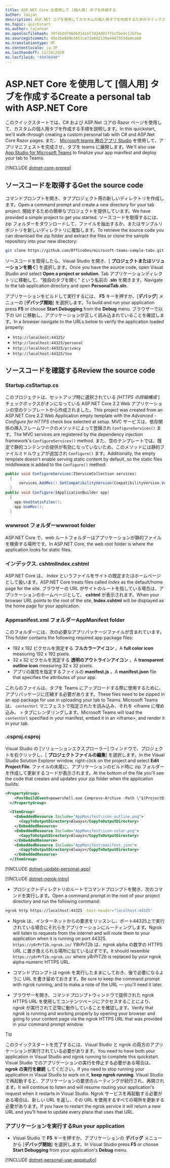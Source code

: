 ```yaml
---
title: ASP.NET Core を使用して [個人用] タブを作成する
author: laujan
description: ASP.NET コアを使用してカスタムの個人用タブを作成するためのクイックスタートガイド。
ms.topic: quickstart
ms.author: lajanuar
ms.openlocfilehash: 39f45dd79606d1416f3924d01f75c5bedc11bfba
ms.sourcegitcommit: 43e1be9d9e3651ce73a8d2139e44d75550a0ca60
ms.translationtype: MT
ms.contentlocale: ja-JP
ms.lasthandoff: 11/20/2020
ms.locfileid: "49476940"
---
```

# <a name="create-a-personal-tab-with-aspnet-core"></a><span data-ttu-id="e2691-103">ASP.NET Core を使用して [個人用] タブを作成する</span><span class="sxs-lookup"><span data-stu-id="e2691-103">Create a personal tab with ASP.NET Core</span></span>

<span data-ttu-id="e2691-104">このクイックスタートでは、C# および ASP.Net コアの Razor ページを使用して、カスタムの個人用タブを作成する手順を説明します。</span><span class="sxs-lookup"><span data-stu-id="e2691-104">In this quickstart, we'll walk-through creating a custom personal tab with C# and ASP.Net Core Razor pages.</span></span> <span data-ttu-id="e2691-105">また、 [Microsoft teams 用のアプリ Studio](~/concepts/build-and-test/app-studio-overview.md) を使用して、アプリマニフェストを完成させ、タブを teams に展開します。</span><span class="sxs-lookup"><span data-stu-id="e2691-105">We'll also use [App Studio for Microsoft Teams](~/concepts/build-and-test/app-studio-overview.md) to finalize your app manifest and deploy your tab to Teams.</span></span>

[!INCLUDE [dotnet-core-prereq](~/includes/tabs/dotnet-core-prereq.md)]

## <a name="get-the-source-code"></a><span data-ttu-id="e2691-106">ソースコードを取得する</span><span class="sxs-lookup"><span data-stu-id="e2691-106">Get the source code</span></span>

<span data-ttu-id="e2691-107">コマンドプロンプトを開き、タブプロジェクト用の新しいディレクトリを作成します。</span><span class="sxs-lookup"><span data-stu-id="e2691-107">Open a command prompt and create a new directory for your tab project.</span></span> <span data-ttu-id="e2691-108">開始するための簡単なプロジェクトを提供しています。</span><span class="sxs-lookup"><span data-stu-id="e2691-108">We have provided a simple project to get you started.</span></span> <span data-ttu-id="e2691-109">ソースコードを取得するには、zip フォルダーをダウンロードして、ファイルを抽出するか、またはサンプルリポジトリを新しいディレクトリに複製します。</span><span class="sxs-lookup"><span data-stu-id="e2691-109">To retrieve the source code you can download the zip folder and extract the files or clone the sample repository into your new directory:</span></span>

```bash
git clone https://github.com/OfficeDev/microsoft-teams-sample-tabs.git
```

<span data-ttu-id="e2691-110">ソースコードを取得したら、Visual Studio を開き、[ **プロジェクトまたはソリューションを開く**] を選択します。</span><span class="sxs-lookup"><span data-stu-id="e2691-110">Once you have the source code, open Visual Studio and select **Open a project or solution**.</span></span> <span data-ttu-id="e2691-111">Tab アプリケーションディレクトリに移動して、"独自のタブを開く" という名前の **.sln** を開きます。</span><span class="sxs-lookup"><span data-stu-id="e2691-111">Navigate to the tab application directory and open **PersonalTab.sln**.</span></span>

<span data-ttu-id="e2691-112">アプリケーションをビルドして実行するには、 **F5** キーを押すか、[**デバッグ**] メニューの [**デバッグ開始**] を選択します。</span><span class="sxs-lookup"><span data-stu-id="e2691-112">To build and run your application press **F5** or choose **Start Debugging** from the **Debug** menu.</span></span> <span data-ttu-id="e2691-113">ブラウザーで以下の Url に移動し、アプリケーションが正しく読み込まれていることを確認します。</span><span class="sxs-lookup"><span data-stu-id="e2691-113">In a browser navigate to the URLs below to verify the application loaded properly:</span></span>

- `http://localhost:44325/`
- `http://localhost:44325/personal`
- `http://localhost:44325/privacy`
- `http://localhost:44325/tou`

## <a name="review-the-source-code"></a><span data-ttu-id="e2691-114">ソースコードを確認する</span><span class="sxs-lookup"><span data-stu-id="e2691-114">Review the source code</span></span>

### <a name="startupcs"></a><span data-ttu-id="e2691-115">Startup.cs</span><span class="sxs-lookup"><span data-stu-id="e2691-115">Startup.cs</span></span>

<span data-ttu-id="e2691-116">このプロジェクトは、セットアップ時に選択されている *[HTTPS の詳細構成* ] チェックボックスがオンになっている ASP.NET Core 2.2 Web アプリケーションの空のテンプレートから作成されました。</span><span class="sxs-lookup"><span data-stu-id="e2691-116">This project was created from an ASP.NET Core 2.2 Web Application empty template with the *Advanced - Configure for HTTPS* check box selected at setup.</span></span> <span data-ttu-id="e2691-117">MVC サービスは、依存関係の挿入フレームワークのメソッドによって登録され `ConfigureServices()` ます。</span><span class="sxs-lookup"><span data-stu-id="e2691-117">The MVC services are registered by the dependency injection framework's `ConfigureServices()` method.</span></span> <span data-ttu-id="e2691-118">また、空のテンプレートでは、既定で静的コンテンツの提供が有効になっていないため、このメソッドには静的ファイルミドルウェアが追加され `Configure()` ます。</span><span class="sxs-lookup"><span data-stu-id="e2691-118">Additionally, the empty template doesn't enable serving static content by default, so the static files middleware is added to the `Configure()` method:</span></span>

```csharp
public void ConfigureServices(IServiceCollection services)
  {
      services.AddMvc().SetCompatibilityVersion(CompatibilityVersion.Version_2_2);
  }
public void Configure(IApplicationBuilder app)
  {
    app.UseStaticFiles();
    app.UseMvc();
  }
```

### <a name="wwwroot-folder"></a><span data-ttu-id="e2691-119">wwwroot フォルダー</span><span class="sxs-lookup"><span data-stu-id="e2691-119">wwwroot folder</span></span>

<span data-ttu-id="e2691-120">ASP.NET Core で、web ルートフォルダーはアプリケーションが静的ファイルを検索する場所です。</span><span class="sxs-lookup"><span data-stu-id="e2691-120">In ASP.NET Core, the web root folder is where the application looks for static files.</span></span>

### <a name="indexcshtml"></a><span data-ttu-id="e2691-121">インデックス. cshtml</span><span class="sxs-lookup"><span data-stu-id="e2691-121">Index.cshtml</span></span>

<span data-ttu-id="e2691-122">ASP.NET Core は、 *Index* というファイルをサイトの既定またはホームページとして扱います。</span><span class="sxs-lookup"><span data-stu-id="e2691-122">ASP.NET Core treats files called *Index* as the default/home page for the site.</span></span> <span data-ttu-id="e2691-123">ブラウザーの URL がサイトのルートを指している場合は、アプリケーションのホームページとして、 **cshtml** が表示されます。</span><span class="sxs-lookup"><span data-stu-id="e2691-123">When your browser URL points to the root of the site, **Index.cshtml** will be displayed as the home page for your application.</span></span>

### <a name="appmanifest-folder"></a><span data-ttu-id="e2691-124">Appmanifest.xml フォルダー</span><span class="sxs-lookup"><span data-stu-id="e2691-124">AppManifest folder</span></span>

<span data-ttu-id="e2691-125">このフォルダーには、次の必要なアプリパッケージファイルが含まれています。</span><span class="sxs-lookup"><span data-stu-id="e2691-125">This folder contains the following required app package files:</span></span>

- <span data-ttu-id="e2691-126">192 x 192 ピクセルを測定する **フルカラーアイコン** 。</span><span class="sxs-lookup"><span data-stu-id="e2691-126">A **full color icon** measuring 192 x 192 pixels.</span></span>
- <span data-ttu-id="e2691-127">32 x 32 ピクセルを測定する **透明のアウトラインアイコン** 。</span><span class="sxs-lookup"><span data-stu-id="e2691-127">A **transparent outline icon** measuring 32 x 32 pixels.</span></span>
- <span data-ttu-id="e2691-128">アプリの属性を指定するファイルの **manifest.js** 。</span><span class="sxs-lookup"><span data-stu-id="e2691-128">A **manifest.json** file that specifies the attributes of your app.</span></span>

<span data-ttu-id="e2691-129">これらのファイルは、タブを Teams にアップロードする際に使用するために、アプリパッケージに圧縮する必要があります。</span><span class="sxs-lookup"><span data-stu-id="e2691-129">These files need to be zipped in an app package for use in uploading your tab to Teams.</span></span> <span data-ttu-id="e2691-130">Microsoft Teams は、 `contentUrl` マニフェストで指定されたを読み込み、それを <iframe に埋め込み、 \> タブにレンダリングします。</span><span class="sxs-lookup"><span data-stu-id="e2691-130">Microsoft Teams will load the `contentUrl` specified in your manifest, embed it in an <iframe\>, and render it in your tab.</span></span>

### <a name="csproj"></a><span data-ttu-id="e2691-131">.csproj</span><span class="sxs-lookup"><span data-stu-id="e2691-131">.csproj</span></span>

<span data-ttu-id="e2691-132">Visual Studio の [ソリューションエクスプローラー] ウィンドウで、プロジェクトを右クリックし、[ **プロジェクトファイルの編集**] を選択します。</span><span class="sxs-lookup"><span data-stu-id="e2691-132">In the Visual Studio Solution Explorer window, right-click on the project and select **Edit Project File**.</span></span> <span data-ttu-id="e2691-133">ファイルの末尾に、アプリケーションのビルド時に zip フォルダーを作成して更新するコードが表示されます。</span><span class="sxs-lookup"><span data-stu-id="e2691-133">At the bottom of the file you'll see the code that creates and updates your zip folder when the application builds:</span></span>

```xml
<PropertyGroup>
    <PostBuildEvent>powershell.exe Compress-Archive -Path \"$(ProjectDir)AppManifest\*\" -DestinationPath \"$(TargetDir)tab.zip\" -Force</PostBuildEvent>
  </PropertyGroup>

  <ItemGroup>
    <EmbeddedResource Include="AppManifest\icon-outline.png">
      <CopyToOutputDirectory>Always</CopyToOutputDirectory>
    </EmbeddedResource>
    <EmbeddedResource Include="AppManifest\icon-color.png">
      <CopyToOutputDirectory>Always</CopyToOutputDirectory>
    </EmbeddedResource>
    <EmbeddedResource Include="AppManifest\manifest.json">
      <CopyToOutputDirectory>Always</CopyToOutputDirectory>
    </EmbeddedResource>
  </ItemGroup>
```

[!INCLUDE  [dotnet-update-personal-app](~/includes/tabs/dotnet-update-personal-app.md)]

[!INCLUDE [dotnet-ngrok-intro](~/includes/tabs/dotnet-ngrok-intro.md)]

- <span data-ttu-id="e2691-134">プロジェクトディレクトリのルートでコマンドプロンプトを開き、次のコマンドを実行します。</span><span class="sxs-lookup"><span data-stu-id="e2691-134">Open a command prompt in the root of your project directory and run the following command:</span></span>

```bash
ngrok http https://localhost:44325 -host-header="localhost:44325"
```

- <span data-ttu-id="e2691-135">Ngrok は、インターネットからの要求をリッスンし、ポート44325上で実行されている場合にそれらをアプリケーションにルーティングします。</span><span class="sxs-lookup"><span data-stu-id="e2691-135">Ngrok will listen to requests from the internet and will route them to your application when it is running on port 44325.</span></span>  <span data-ttu-id="e2691-136">`https://y8rPrT2b.ngrok.io/` *Y8rPrT2b* は、ngrok alpha の数字の HTTPS URL に置き換えられる場所に似ているはずです。</span><span class="sxs-lookup"><span data-stu-id="e2691-136">It should resemble `https://y8rPrT2b.ngrok.io/` where *y8rPrT2b* is replaced by your ngrok alpha-numeric HTTPS URL.</span></span>

- <span data-ttu-id="e2691-137">コマンドプロンプトは ngrok を実行したままにしておき、後で必要になるように URL を書き留めておきます。</span><span class="sxs-lookup"><span data-stu-id="e2691-137">Be sure to keep the command prompt with ngrok running, and to make a note of the URL — you'll need it later.</span></span>

- <span data-ttu-id="e2691-138">ブラウザーを開き、コマンドプロンプトウィンドウで提供された ngrok HTTPS URL を使用してコンテンツページにアクセスすることにより、 *ngrok* が実行されて正常に動作していることを確認します。</span><span class="sxs-lookup"><span data-stu-id="e2691-138">Verify that *ngrok* is running and working properly by opening your browser and going to your content page via the ngrok HTTPS URL that was provided in your command prompt window.</span></span>

>[!TIP]
><span data-ttu-id="e2691-139">このクイックスタートを完了するには、Visual Studio と ngrok の両方のアプリケーションが実行されている必要があります。</span><span class="sxs-lookup"><span data-stu-id="e2691-139">You need to have both your application in Visual Studio and ngrok running to complete this quickstart.</span></span> <span data-ttu-id="e2691-140">Visual Studio でのアプリケーションの実行を停止する必要がある場合は、 **ngrok の実行を継続** してください。</span><span class="sxs-lookup"><span data-stu-id="e2691-140">If you need to stop running your application in Visual Studio to work on it, **keep ngrok running**.</span></span> <span data-ttu-id="e2691-141">Visual Studio で再起動すると、アプリケーションの要求のルーティングが続行され、再開されます。</span><span class="sxs-lookup"><span data-stu-id="e2691-141">It will continue to listen and will resume routing your application's request when it restarts in Visual Studio.</span></span> <span data-ttu-id="e2691-142">Ngrok サービスを再起動する必要がある場合は、新しい URL を返し、その URL を使用するすべての場所を更新する必要があります。</span><span class="sxs-lookup"><span data-stu-id="e2691-142">If you have to restart the ngrok service it will return a new URL and you'll have to update every place that uses that URL.</span></span>

### <a name="run-your-application"></a><span data-ttu-id="e2691-143">アプリケーションを実行する</span><span class="sxs-lookup"><span data-stu-id="e2691-143">Run your application</span></span>

- <span data-ttu-id="e2691-144">Visual Studio で **F5** キーを押すか、アプリケーションの **デバッグ** メニューから [**デバッグ開始**] を選択します。</span><span class="sxs-lookup"><span data-stu-id="e2691-144">In Visual Studio press **F5** or choose **Start Debugging** from your application's **Debug** menu.</span></span>

[!INCLUDE [dotnet-personal-use-appstudio](~/includes/tabs/dotnet-personal-use-appstudio.md)]
